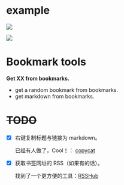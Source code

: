 # example

![](https://github.com/hqweay/bookmark-converter/blob/master/screenshot/2020-09-13_13-41.png?raw=true)

![](https://github.com/hqweay/bookmark-converter/blob/master/screenshot/2020-09-13_13-40.png?raw=true)

# Bookmark tools

**Get XX from bookmarks.**

* get a random bookmark from bookmarks.
* get markdown from bookmarks.

# ~~TODO~~

- [x] 右键复制标题与链接为 markdown。

  已经有人做了，Cool！： [copycat](https://github.com/BlackGlory/copycat)

- [x] 获取书签网址的 RSS（如果有的话）。

  找到了一个更方便的工具：[RSSHub](https://docs.rsshub.app/)